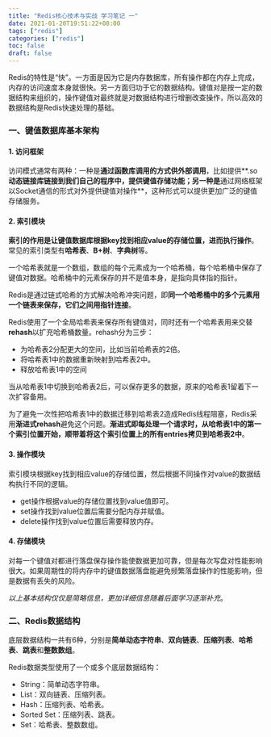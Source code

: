 ```yaml
---
title: "Redis核心技术与实战 学习笔记 一"
date: 2021-01-20T19:51:22+08:00
tags: ["redis"]
categories: ["redis"]
toc: false
draft: false
---
```


Redis的特性是“快”。一方面是因为它是内存数据库，所有操作都在内存上完成，内存的访问速度本身就很快。另一方面归功于它的数据结构。键值对是按一定的数据结构来组织的，操作键值对最终就是对数据结构进行增删改查操作，所以高效的数据结构是Redis快速处理的基础。

### 一、键值数据库基本架构

#### 1. 访问框架

访问模式通常有两种：一种是**通过函数库调用的方式供外部调用**，比如提供**.so**动态链接库链接到我们自己的程序中，提供键值存储功能；另一种是**通过网络框架以Socket通信的形式对外提供键值对操作**，这种形式可以提供更加广泛的键值存储服务。

#### 2. 索引模块

**索引的作用是让键值数据库根据key找到相应value的存储位置，进而执行操作**。常见的索引类型有**哈希表**、**B+树**、**字典树**等。

一个哈希表就是一个数组，数组的每个元素成为一个哈希桶，每个哈希桶中保存了键值对数据。哈希桶中的元素保存的并不是值本身，是指向具体指的指针。

Redis是通过链式哈希的方式解决哈希冲突问题，即**同一个哈希桶中的多个元素用一个链表来保存，它们之间用指针连接**。

Redis使用了一个全局哈希表来保存所有键值对，同时还有一个哈希表用来交替**rehash**以扩充哈希桶数量。rehash分为三步：

- 为哈希表2分配更大的空间，比如当前哈希表的2倍。
- 将哈希表1中的数据重新映射到哈希表2中。
- 释放哈希表1中的空间

当从哈希表1中切换到哈希表2后，可以保存更多的数据，原来的哈希表1留着下一次扩容备用。

为了避免一次性把哈希表1中的数据迁移到哈希表2造成Redis线程阻塞，Redis采用**渐进式rehash**避免这个问题。**渐进式即每处理一个请求时，从哈希表1中的第一个索引位置开始，顺带着将这个索引位置上的所有entries拷贝到哈希表2中**。

#### 3. 操作模块

索引模块根据key找到相应value的存储位置，然后根据不同操作对value的数据结构执行不同的逻辑。

- get操作根据value的存储位置找到value值即可。
- set操作找到value位置后需要分配内存并赋值。
- delete操作找到value位置后需要释放内存。

#### 4. 存储模块

对每一个键值对都进行落盘保存操作能使数据更加可靠，但是每次写盘对性能影响很大。如果周期性的将内存中的键值数据落盘能避免频繁落盘操作的性能影响，但是数据有丢失的风险。

*以上基本结构仅仅是简略信息，更加详细信息随着后面学习逐渐补充*。

### 二、Redis数据结构

底层数据结构一共有6种，分别是**简单动态字符串**、**双向链表**、**压缩列表**、**哈希表**、**跳表**和**整数数组**。

Redis数据类型使用了一个或多个底层数据结构：

- String：简单动态字符串。
- List：双向链表、压缩列表。
- Hash：压缩列表、哈希表。
- Sorted Set：压缩列表、跳表。
- Set：哈希表、整数数组。

